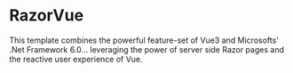# RazorVue
This template combines the powerful feature-set of Vue3 and Microsofts' .Net Framework 6.0... leveraging the power of server side Razor pages and the reactive user experience of Vue.
